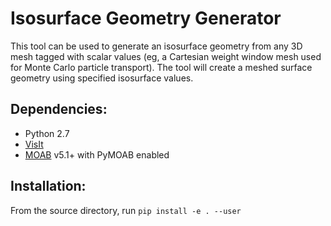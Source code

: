 # Isosurface Geometry Generator

This tool can be used to generate an isosurface geometry from any 3D mesh
tagged with scalar values (eg, a Cartesian weight window mesh used for
Monte Carlo particle transport).
The tool will create a meshed surface geometry using specified isosurface
values.

## Dependencies:

* Python 2.7
* [VisIt](https://wci.llnl.gov/simulation/computer-codes/visit/)
* [MOAB](https://sigma.mcs.anl.gov/moab-library/) v5.1+ with PyMOAB enabled

## Installation:

From the source directory, run `pip install -e . --user`
